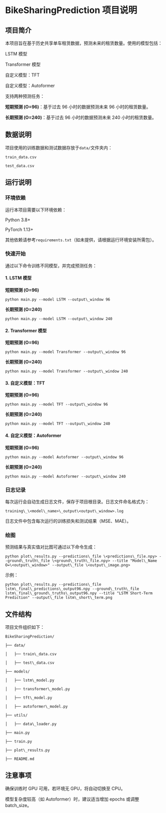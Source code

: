 # BikeSharingPrediction 项目说明

## 项目简介

本项目旨在基于历史共享单车租赁数据，预测未来的租赁数量。使用的模型包括：

LSTM 模型

Transformer 模型

自定义模型：TFT

自定义模型：Autoformer

支持两种预测任务：

**短期预测 (O=96)**：基于过去 96 小时的数据预测未来 96 小时的租赁数量。

**长期预测 (O=240)**：基于过去 96 小时的数据预测未来 240 小时的租赁数量。

## 数据说明

项目使用的训练数据和测试数据存放于`data/`文件夹内：

`train_data.csv`

`test_data.csv`

## 运行说明

### 环境依赖

运行本项目需要以下环境依赖：

Python 3.8+

PyTorch 1.13+

其他依赖请参考`requirements.txt`（如未提供，请根据运行环境安装所需包）。

### 快速开始

通过以下命令训练不同模型，并完成预测任务：

#### 1. LSTM 模型

**短期预测 (O=96)**



```
python main.py --model LSTM --output\_window 96
```

**长期预测 (O=240)**



```
python main.py --model LSTM --output\_window 240
```

#### 2. Transformer 模型

**短期预测 (O=96)**



```
python main.py --model Transformer --output\_window 96
```

**长期预测 (O=240)**



```
python main.py --model Transformer --output\_window 240
```

#### 3. 自定义模型：TFT

**短期预测 (O=96)**



```
python main.py --model TFT --output\_window 96
```

**长期预测 (O=240)**



```
python main.py --model TFT --output\_window 240
```

#### 4. 自定义模型：Autoformer

**短期预测 (O=96)**



```
python main.py --model Autoformer --output\_window 96
```

**长期预测 (O=240)**



```
python main.py --model Autoformer --output\_window 240
```

### 日志记录

每次运行会自动生成日志文件，保存于项目根目录。日志文件命名格式为：



```
training\_\<model\_name>\_output\<output\_window>.log
```

日志文件中包含每次运行的训练损失和测试结果（MSE、MAE）。

### 绘图

预测结果与真实值对比图可通过以下命令生成：



```
python plot\_results.py --predictions\_file \<predictions\_file.npy> --ground\_truth\_file \<ground\_truth\_file.npy> --title "Model\_Name O=\<output\_window>" --output\_file \<output\_image.png>
```

示例：



```
python plot\_results.py --predictions\_file lstm\_final\_predictions\_output96.npy --ground\_truth\_file lstm\_final\_ground\_truths\_output96.npy --title "LSTM Short-Term Prediction" --output\_file lstm\_short\_term.png
```

## 文件结构

项目文件组织如下：



```
BikeSharingPrediction/

├── data/

│   ├── train\_data.csv

│   ├── test\_data.csv

├── models/

│   ├── lstm\_model.py

│   ├── transformer\_model.py

│   ├── tft\_model.py

│   ├── autoformer\_model.py

├── utils/

│   ├── data\_loader.py

├── main.py

├── train.py

├── plot\_results.py

├── README.md
```

## 注意事项

确保训练时 GPU 可用，若环境无 GPU，将自动切换至 CPU。

模型复杂度较高（如 Autoformer）时，建议适当增加 epochs 或调整 batch\_size。
